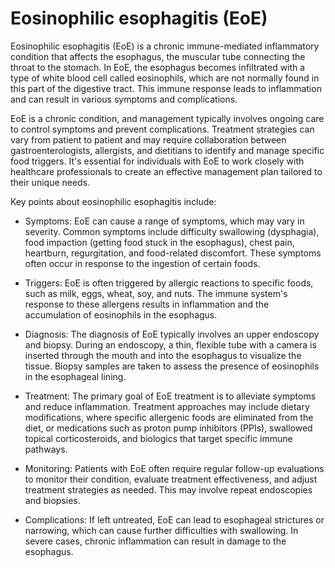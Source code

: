 # Eosinophilic esophagitis (EoE)

Eosinophilic esophagitis (EoE) is a chronic immune-mediated inflammatory condition that affects the esophagus, the muscular tube connecting the throat to the stomach. In EoE, the esophagus becomes infiltrated with a type of white blood cell called eosinophils, which are not normally found in this part of the digestive tract. This immune response leads to inflammation and can result in various symptoms and complications.

EoE is a chronic condition, and management typically involves ongoing care to control symptoms and prevent complications. Treatment strategies can vary from patient to patient and may require collaboration between gastroenterologists, allergists, and dietitians to identify and manage specific food triggers. It's essential for individuals with EoE to work closely with healthcare professionals to create an effective management plan tailored to their unique needs.

Key points about eosinophilic esophagitis include:

* Symptoms: EoE can cause a range of symptoms, which may vary in severity. Common symptoms include difficulty swallowing (dysphagia), food impaction (getting food stuck in the esophagus), chest pain, heartburn, regurgitation, and food-related discomfort. These symptoms often occur in response to the ingestion of certain foods.

* Triggers: EoE is often triggered by allergic reactions to specific foods, such as milk, eggs, wheat, soy, and nuts. The immune system's response to these allergens results in inflammation and the accumulation of eosinophils in the esophagus.

* Diagnosis: The diagnosis of EoE typically involves an upper endoscopy and biopsy. During an endoscopy, a thin, flexible tube with a camera is inserted through the mouth and into the esophagus to visualize the tissue. Biopsy samples are taken to assess the presence of eosinophils in the esophageal lining.

* Treatment: The primary goal of EoE treatment is to alleviate symptoms and reduce inflammation. Treatment approaches may include dietary modifications, where specific allergenic foods are eliminated from the diet, or medications such as proton pump inhibitors (PPIs), swallowed topical corticosteroids, and biologics that target specific immune pathways.

* Monitoring: Patients with EoE often require regular follow-up evaluations to monitor their condition, evaluate treatment effectiveness, and adjust treatment strategies as needed. This may involve repeat endoscopies and biopsies.

* Complications: If left untreated, EoE can lead to esophageal strictures or narrowing, which can cause further difficulties with swallowing. In severe cases, chronic inflammation can result in damage to the esophagus.
